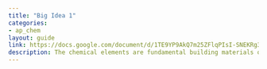 ```yaml
---
title: "Big Idea 1"
categories:
- ap_chem
layout: guide
link: https://docs.google.com/document/d/1TE9YP9AkQ7m25ZFlqPIsI-SNEKRg3KhIiT-Euzyzrlk/
description: The chemical elements are fundamental building materials of matter, and all matter can be understood in terms of arrangements of atoms. These atoms retain their identity in chemical reacctions.
---
```


